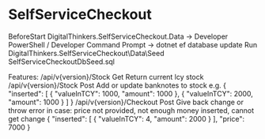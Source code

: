 # SelfServiceCheckout
BeforeStart
DigitalThinkers.SelfServiceCheckout.Data -> Developer PowerShell / Developer Command Prompt -> dotnet ef database update
Run DigitalThinkers.SelfServiceCheckout\Data\Seed SelfServiceCheckoutDbSeed.sql

Features:
/api/v{version}/Stock Get Return current lcy stock
/api/v{version}/Stock Post Add or update banknotes to stock
e.g.
{
  "inserted": [
    {
      "valueInTCY": 1000,
      "amount": 1000
    },
    {
      "valueInTCY": 2000,
      "amount": 1000
    }
  ]
}
/api/v{version}/Checkout Post Give back change or throw error in case: price not provided, not enough money inserted, cannot get change
{
  "inserted": [
    {
      "valueInTCY": 4,
      "amount": 2000
    }
  ],
  "price": 7000
}
